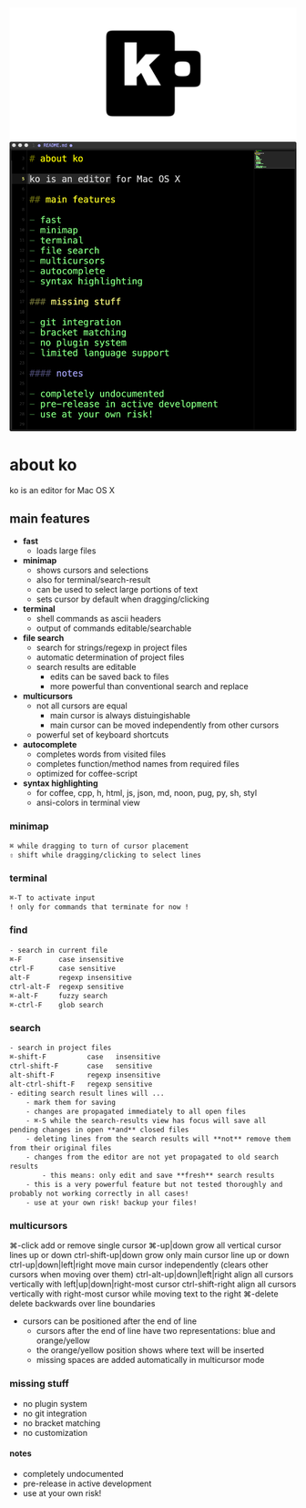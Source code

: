![ko](img/banner.png)
![ko](img/readme.png)

# about ko

ko is an editor for Mac OS X
    
## main features

- **fast**
    - loads large files
- **minimap**
    - shows cursors and selections
    - also for terminal/search-result
    - can be used to select large portions of text
    - sets cursor by default when dragging/clicking
- **terminal**
    - shell commands as ascii headers
    - output of commands editable/searchable
- **file search**
    - search for strings/regexp in project files
    - automatic determination of project files
    - search results are editable
        - edits can be saved back to files
        - more powerful than conventional search and replace
- **multicursors**
    - not all cursors are equal
        - main cursor is always distuingishable
        - main cursor can be moved independently from other cursors
    - powerful set of keyboard shortcuts
- **autocomplete**
    - completes words from visited files
    - completes function/method names from required files
    - optimized for coffee-script
- **syntax highlighting**
    - for coffee, cpp, h, html, js, json, md, noon, pug, py, sh, styl       
    - ansi-colors in terminal view

### minimap

    ⌘ while dragging to turn of cursor placement
    ⇧ shift while dragging/clicking to select lines

### terminal

    ⌘-T to activate input
    ! only for commands that terminate for now !

### find
    - search in current file
    ⌘-F         case insensitive
    ctrl-F      case sensitive
    alt-F       regexp insensitive
    ctrl-alt-F  regexp sensitive
    ⌘-alt-F     fuzzy search
    ⌘-ctrl-F    glob search
     
### search
    - search in project files
    ⌘-shift-F          case   insensitive
    ctrl-shift-F       case   sensitive
    alt-shift-F        regexp insensitive
    alt-ctrl-shift-F   regexp sensitive
    - editing search result lines will ...
        - mark them for saving
        - changes are propagated immediately to all open files
        - ⌘-S while the search-results view has focus will save all pending changes in open **and** closed files
        - deleting lines from the search results will **not** remove them from their original files
        - changes from the editor are not yet propagated to old search results
            - this means: only edit and save **fresh** search results
        - this is a very powerful feature but not tested thoroughly and probably not working correctly in all cases!
        - use at your own risk! backup your files! 

### multicursors
   ⌘-click                     add or remove single cursor
   ⌘-up|down                   grow all vertical cursor lines up or down
   ctrl-shift-up|down          grow only main cursor line up or down
   ctrl-up|down|left|right     move main cursor independently (clears other cursors when moving over them)
   ctrl-alt-up|down|left|right align all cursors vertically with left|up|down|right-most cursor
   ctrl-shift-right            align all cursors vertically with right-most cursor while moving text to the right
   ⌘-delete                    delete backwards over line boundaries
   - cursors can be positioned after the end of line
        - cursors after the end of line have two representations: blue and orange/yellow
        - the orange/yellow position shows where text will be inserted
        - missing spaces are added automatically in multicursor mode

### missing stuff

- no plugin system
- no git integration
- no bracket matching
- no customization

#### notes 

- completely undocumented
- pre-release in active development
- use at your own risk!
